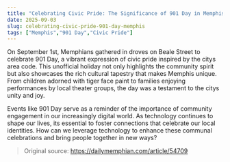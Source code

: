 ```yaml
---
title: "Celebrating Civic Pride: The Significance of 901 Day in Memphis"
date: 2025-09-03
slug: celebrating-civic-pride-901-day-memphis
tags: ["Memphis","901 Day","Civic Pride"]
---
```


On September 1st, Memphians gathered in droves on Beale Street to celebrate 901 Day, a vibrant expression of civic pride inspired by the citys area code. This unofficial holiday not only highlights the community spirit but also showcases the rich cultural tapestry that makes Memphis unique. From children adorned with tiger face paint to families enjoying performances by local theater groups, the day was a testament to the citys unity and joy.

Events like 901 Day serve as a reminder of the importance of community engagement in our increasingly digital world. As technology continues to shape our lives, its essential to foster connections that celebrate our local identities. How can we leverage technology to enhance these communal celebrations and bring people together in new ways?
> Original source: https://dailymemphian.com/article/54709